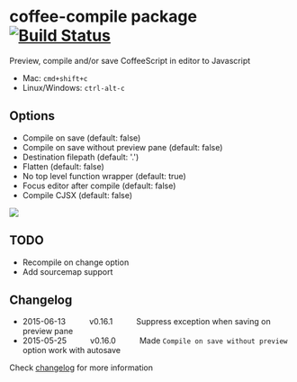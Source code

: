 # coffee-compile package [![Build Status](https://img.shields.io/travis/adrianlee44/atom-coffee-compile/master.svg?style=flat-square)](https://travis-ci.org/adrianlee44/atom-coffee-compile)

Preview, compile and/or save CoffeeScript in editor to Javascript
- Mac: `cmd+shift+c`
- Linux/Windows: `ctrl-alt-c`

## Options
- Compile on save (default: false)
- Compile on save without preview pane (default: false)
- Destination filepath (default: '.')
- Flatten (default: false)
- No top level function wrapper (default: true)
- Focus editor after compile (default: false)
- Compile CJSX (default: false)

![](https://raw.github.com/adrianlee44/atom-coffee-compile/master/screenshot.png)

## TODO
- Recompile on change option
- Add sourcemap support

## Changelog
- 2015-06-13   v0.16.1   Suppress exception when saving on preview pane
- 2015-05-25   v0.16.0   Made `Compile on save without preview` option work with autosave

Check [changelog](https://github.com/adrianlee44/atom-coffee-compile/blob/master/CHANGELOG.md) for more information
